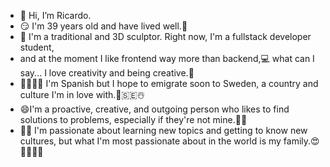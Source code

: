- 👋 Hi, I’m Ricardo.
- 😏 I'm 39 years old and have lived well.👀
- 🌱 I'm a traditional and 3D sculptor. Right now, I'm a fullstack developer student,
-    and at the moment I like frontend way more than backend,💻 what can I say... I love creativity and being creative.🖖
- 💃🏻💃🏻 I'm Spanish but I hope to emigrate soon to Sweden, a country and culture I'm in love with.💞️🇸🇪☃️
- 😄I'm a proactive, creative, and outgoing person who likes to find solutions to problems, especially if they're not mine.🤔😋
- 🤠🤙 I'm passionate about learning new topics and getting to know new cultures, but what I'm most passionate about in the world is my family.😍👨‍👩‍👧‍👦

<!---
Riesaldev/Riesaldev is a ✨ special ✨ repository because its `README.md` (this file) appears on your GitHub profile.
You can click the Preview link to take a look at your changes.
--->
  

